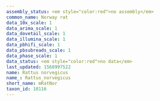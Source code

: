 ```yaml
---
assembly_status: <em style="color:red">no assembly</em>
common_name: Norway rat
data_10x_scale: 1
data_arima_scale: 1
data_dovetail_scale: 1
data_illumina_scale: 1
data_pbhifi_scale: 1
data_pbsubreads_scale: 1
data_phase_scale: 1
data_status: <em style="color:red">no data</em>
last_updated: 1568997522
name: Rattus norvegicus
name_: Rattus_norvegicus
short_name: mRatNor
taxon_id: 10116
---
```

